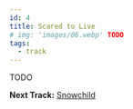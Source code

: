 ```yaml
---
id: 4
title: Scared to Live
# img: 'images/06.webp' TODO
tags:
  - track
---
```


TODO

**Next Track:** [Snowchild](/music/albums/after-hours/5-Snowchild)

